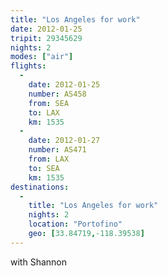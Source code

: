 ```yaml
---
title: "Los Angeles for work"
date: 2012-01-25
tripit: 29345629
nights: 2
modes: ["air"]
flights:
  -
    date: 2012-01-25
    number: AS458
    from: SEA
    to: LAX
    km: 1535
  -
    date: 2012-01-27
    number: AS471
    from: LAX
    to: SEA
    km: 1535
destinations:
  -
    title: "Los Angeles for work"
    nights: 2
    location: "Portofino"
    geo: [33.84719,-118.39538]
---
```


with Shannon
